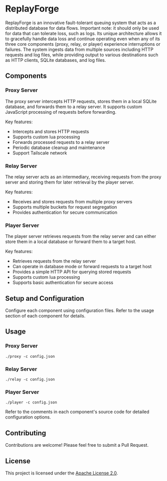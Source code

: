 # ReplayForge

ReplayForge is an innovative fault-tolerant queuing system that acts as a distributed database for data flows. Important note: it should only be used for data that can tolerate loss, such as logs. Its unique architecture allows it to gracefully handle data loss and continue operating even when any of its three core components (proxy, relay, or player) experience interruptions or failures. The system ingests data from multiple sources including HTTP requests and log files, while providing output to various destinations such as HTTP clients, SQLite databases, and log files.

## Components

### Proxy Server

The proxy server intercepts HTTP requests, stores them in a local SQLite database, and forwards them to a relay server. It supports custom JavaScript processing of requests before forwarding.

Key features:
- Intercepts and stores HTTP requests
- Supports custom lua processing
- Forwards processed requests to a relay server
- Periodic database cleanup and maintenance
- Support Tailscale network

### Relay Server

The relay server acts as an intermediary, receiving requests from the proxy server and storing them for later retrieval by the player server.

Key features:
- Receives and stores requests from multiple proxy servers
- Supports multiple buckets for request segregation
- Provides authentication for secure communication

### Player Server

The player server retrieves requests from the relay server and can either store them in a local database or forward them to a target host.

Key features:
- Retrieves requests from the relay server
- Can operate in database mode or forward requests to a target host
- Provides a simple HTTP API for querying stored requests
- Supports custom lua processing
- Supports basic authentication for secure access

## Setup and Configuration

Configure each component using configuration files. Refer to the usage section of each component for details.

## Usage

### Proxy Server

```
./proxy -c config.json
```

### Relay Server

```
./relay -c config.json
```

### Player Server

```
./player -c config.json
```

Refer to the comments in each component's source code for detailed configuration options.

## Contributing

Contributions are welcome! Please feel free to submit a Pull Request.

## License

This project is licensed under the [Apache License 2.0](LICENSE).
